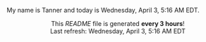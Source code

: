 My name is Tanner and today is Wednesday, April 3, 5:16 AM EDT.

<p align="center">This <i>README</i> file is generated <b>every 3 hours</b>!</br>Last refresh: Wednesday, April 3, 5:16 AM EDT<br /></p>
